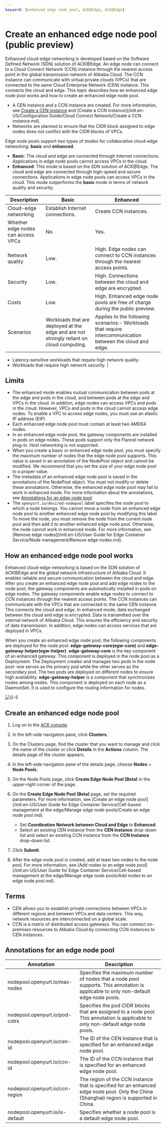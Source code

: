 ```yaml
---
keyword: [enhanced edge node pool, ACK@Edge, ACK@Edge]
---
```


# Create an enhanced edge node pool \(public preview\)

Enhanced cloud-edge networking is developed based on the Software Defined Network \(SDN\) solution of ACK@Edge. An edge node can connect to a Cloud Connect Network \(CCN\) instance through the nearest access point in the global transmission network of Alibaba Cloud. The CCN instance can communicate with virtual private clouds \(VPCs\) that are connected to the same Cloud Enterprise Network \(CEN\) instance. This connects the cloud and edge. This topic describes how an enhanced edge node pool works and how to create an enhanced edge node pool.

-   A CEN instance and a CCN instance are created. For more information, see [Create a CEN instance]() and [Create a CCN instance](/intl.en-US/Configuration Guide/Cloud Connect Network/Create a CCN instance.md).
-   Networks are planned to ensure that the CIDR block assigned to edge nodes does not conflict with the CIDR blocks of VPCs.

Edge node pools support two types of modes for collaborative cloud-edge networking: **basic** and **enhanced**.

-   **Basic**: The cloud and edge are connected through Internet connections. Applications in edge node pools cannot access VPCs in the cloud.
-   **Enhanced**: This mode is based on the SDN solution of ACK@Edge. The cloud and edge are connected through high-speed and secure connections. Applications in edge node pools can access VPCs in the cloud. This mode outperforms the **basic** mode in terms of network quality and security.

|Description|Basic|Enhanced|
|-----------|-----|--------|
|Cloud-edge networking|Establish Internet connections.|Create CCN instances.|
|Whether edge nodes can access VPCs|No.|Yes.|
|Network quality|Low.|High. Edge nodes can connect to CCN instances through the nearest access points.|
|Security|Low.|High. Connections between the cloud and edge are encrypted.|
|Costs|Low.|High. Enhanced edge node pools are free of charge during the public preview.|
|Scenarios|Workloads that are deployed at the edge and are not strongly reliant on cloud computing.|Applies to the following scenarios:-   Workloads that require intercommunication between the cloud and edge.
-   Latency-sensitive workloads that require high network quality.
-   Workloads that require high network security. |

## Limits

-   The enhanced mode enables mutual communication between pods at the edge and pods in the cloud, and between pods at the edge and VPCs in the cloud. In addition, edge nodes can access VPCs and pods in the cloud. However, VPCs and pods in the cloud cannot access edge nodes. To enable a VPC to access edge nodes, you must use an elastic IP address \(EIP\).
-   Each enhanced edge node pool must contain at least two AMD64 nodes.
-   In an enhanced edge node pool, the gateway components are installed in pods on edge nodes. These pods support only the Flannel network plug-in. Host networking is not supported.
-   When you create a basic or enhanced edge node pool, you must specify the maximum number of nodes that the edge node pool supports. This value is saved in an annotation of the NodePool object and cannot be modified. We recommend that you set the size of your edge node pool to a proper value.
-   The metadata of an enhanced edge node pool is saved in the annotations of the NodePool object. You must not modify or delete these annotations. Otherwise, the enhanced edge node pool may fail to work in enhanced mode. For more information about the annotations, see [Annotations for an edge node pool](#table_r0v_lda_822).
-   The `openyurt.io/desired-nodepool` label specifies the node pool to which a node belongs. You cannot move a node from an enhanced edge node pool to another enhanced edge node pool by modifying this label. To move the node, you must remove the node from the current node pool and then add it to another enhanced edge node pool. Otherwise, the node cannot work in enhanced mode. For more information, see [Remove edge nodes](/intl.en-US/User Guide for Edge Container Service/Node management/Remove edge nodes.md).

## How an enhanced edge node pool works

Enhanced cloud-edge networking is based on the SDN solution of ACK@Edge and the global network infrastructure of Alibaba Cloud. It enables reliable and secure communication between the cloud and edge. After you create an enhanced edge node pool and add edge nodes to the node pool, the gateway components are automatically installed in pods on edge nodes. The gateway components enable edge nodes to connect to CCN instances through the nearest access points. The CCN instances can communicate with the VPCs that are connected to the same CEN instance. This connects the cloud and edge. In enhanced mode, data exchanged between the cloud and edge is encrypted. Data is transmitted over the internal network of Alibaba Cloud. This ensures the efficiency and security of data transmission. In addition, edge nodes can access services that are deployed in VPCs.

When you create an enhanced edge node pool, the following components are deployed for the node pool: **edge-gateway-core\(egw-core\)** and **edge-gateway-helper\(egw-helper\)**. **edge-gateway-core** is the key component of an enhanced gateway. This component is deployed in the node pool as a Deployment. The Deployment creates and manages two pods in the node pool: one serves as the primary pod while the other serves as the secondary pod. The two pods are deployed on different nodes to ensure high availability. **edge-gateway-helper** is a component that synchronizes routes among nodes. This component is deployed on each node as a DaemonSet. It is used to configure the routing information for nodes.

![G-5](https://static-aliyun-doc.oss-accelerate.aliyuncs.com/assets/img/en-US/0817896161/p224127.png)

## Create an enhanced edge node pool

1.  Log on to the [ACK console](https://cs.console.aliyun.com).

2.  In the left-side navigation pane, click **Clusters**.

3.  On the Clusters page, find the cluster that you want to manage and click the name of the cluster or click **Details** in the **Actions** column. The details page of the cluster appears.

4.  In the left-side navigation pane of the details page, choose **Nodes** \> **Node Pools**.

5.  On the Node Pools page, click **Create Edge Node Pool \(Beta\)** in the upper-right corner of the page.

6.  On the **Create Edge Node Pool \(Beta\)** page, set the required parameters. For more information, see [Create an edge node pool](/intl.en-US/User Guide for Edge Container Service/Cell-based management at the edge/Manage edge node pools/Create an edge node pool.md).

    -   Set **Coordination Network between Cloud and Edge** to **Enhanced**.
    -   Select an existing CEN instance from the **CEN Instance** drop-down list and select an existing CCN instance from the **CCN Instance** drop-down list.
7.  Click **Submit**.

8.  After the edge node pool is created, add at least two nodes to the node pool. For more information, see [Add nodes to an edge node pool](/intl.en-US/User Guide for Edge Container Service/Cell-based management at the edge/Manage edge node pools/Add nodes to an edge node pool.md).


## Terms

-   CEN allows you to establish private connections between VPCs in different regions and between VPCs and data centers. This way, network resources are interconnected on a global scale.
-   CCN is a matrix of distributed access gateways. You can connect on-premises resources to Alibaba Cloud by connecting CCN instances to CEN instances.

## Annotations for an edge node pool

|Annotation|Description|
|----------|-----------|
|nodepool.openyurt.io/max-nodes|Specifies the maximum number of nodes that a node pool supports. This annotation is applicable to only non-default edge node pools.|
|nodepool.openyurt.io/pod-cidrs|Specifies the pod CIDR blocks that are assigned to a node pool. This annotation is applicable to only non-default edge node pools.|
|nodepool.openyurt.io/cen-id|The ID of the CEN instance that is specified for an enhanced edge node pool.|
|nodepool.openyurt.io/ccn-id|The ID of the CCN instance that is specified for an enhanced edge node pool.|
|nodepool.openyurt.io/ccn-region|The region of the CCN instance that is specified for an enhanced edge node pool. Only the China \(Shanghai\) region is supported in China.|
|nodepool.openyurt.io/is-default|Specifies whether a node pool is a default edge node pool.|

